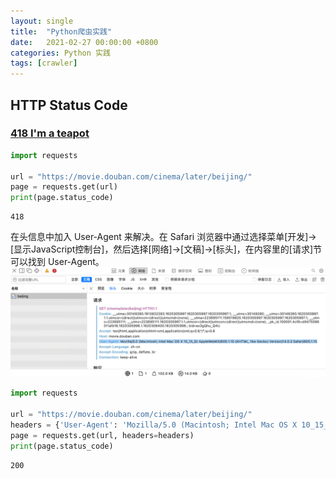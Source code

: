 ```yaml
---
layout: single
title:  "Python爬虫实践"
date:   2021-02-27 00:00:00 +0800
categories: Python 实践
tags: [crawler]
---
```


## HTTP Status Code
### [418 I'm a teapot](https://developer.mozilla.org/zh-TW/docs/Web/HTTP/Status/418)
```py
import requests

url = "https://movie.douban.com/cinema/later/beijing/"
page = requests.get(url)
print(page.status_code)
```
```
418
```

在头信息中加入 User-Agent 来解决。在 Safari 浏览器中通过选择菜单[开发]->[显示JavaScript控制台]，然后选择[网络]->[文稿]->[标头]，在内容里的[请求]节可以找到 User-Agent。
![](/images/2021/safari/javascript-console.png)
```py
import requests

url = "https://movie.douban.com/cinema/later/beijing/"
headers = {'User-Agent': 'Mozilla/5.0 (Macintosh; Intel Mac OS X 10_15_6) AppleWebKit/605.1.15 (KHTML, like Gecko) Version/14.0.3 Safari/605.1.15'}
page = requests.get(url, headers=headers)
print(page.status_code)
```
```
200
```

